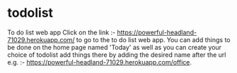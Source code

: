 # todolist
To do list web app
Click on the link :- https://powerful-headland-71029.herokuapp.com/ to go to the to do list web app. You can add things to be done on the home page named 'Today' as well as you can create your choice of todolist add things there by adding the desired name after the url e.g. :- https://powerful-headland-71029.herokuapp.com/office.
